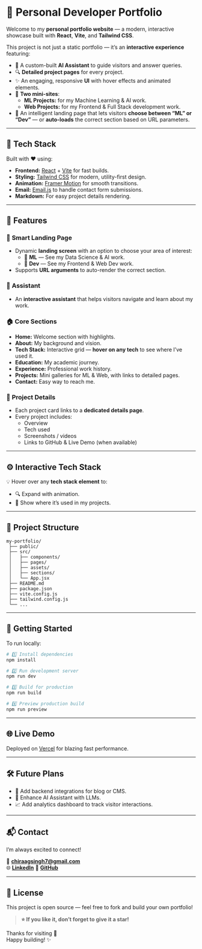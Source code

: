 # 🌟 Personal Developer Portfolio

Welcome to my **personal portfolio website** — a modern, interactive showcase built with **React**, **Vite**, and **Tailwind CSS**.

This project is not just a static portfolio — it’s an **interactive experience** featuring:
- 🧠 A custom-built **AI Assistant** to guide visitors and answer queries.
- 🔍 **Detailed project pages** for every project.
- ✨ An engaging, responsive **UI** with hover effects and animated elements.
- 🧩 **Two mini-sites**:  
  - **ML Projects:** for my Machine Learning & AI work.  
  - **Web Projects:** for my Frontend & Full Stack development work.
- 🚦 An intelligent landing page that lets visitors **choose between “ML” or “Dev”** — or **auto-loads** the correct section based on URL parameters.

---

## 🚀 Tech Stack

Built with ❤️ using:

- **Frontend:** [React](https://reactjs.org/) + [Vite](https://vitejs.dev/) for fast builds.
- **Styling:** [Tailwind CSS](https://tailwindcss.com/) for modern, utility-first design.
- **Animation:** [Framer Motion](https://www.framer.com/motion/) for smooth transitions.
- **Email:** [Email.js](https://www.emailjs.com/) to handle contact form submissions.
- **Markdown:** For easy project details rendering.

---

## 🎨 Features

### 🎯 **Smart Landing Page**
- Dynamic **landing screen** with an option to choose your area of interest:
  - 🧩 **ML** — See my Data Science & AI work.
  - 🧩 **Dev** — See my Frontend & Web Dev work.
- Supports **URL arguments** to auto-render the correct section.

### 🤝 **Assistant**
- An **interactive assistant** that helps visitors navigate and learn about my work.

### 🏠 **Core Sections**
- **Home:** Welcome section with highlights.
- **About:** My background and vision.
- **Tech Stack:** Interactive grid — **hover on any tech** to see where I’ve used it.
- **Education:** My academic journey.
- **Experience:** Professional work history.
- **Projects:** Mini galleries for ML & Web, with links to detailed pages.
- **Contact:** Easy way to reach me.

### 🔗 **Project Details**
- Each project card links to a **dedicated details page**.
- Every project includes:
  - Overview
  - Tech used
  - Screenshots / videos
  - Links to GitHub & Live Demo (when available)

---

## ⚙️ Interactive Tech Stack

💡 Hover over any **tech stack element** to:
- 🔍 Expand with animation.
- 📌 Show where it’s used in my projects.

---

## 📁 Project Structure

```plaintext
my-portfolio/
 ├── public/
 ├── src/
 │   ├── components/
 │   ├── pages/
 │   ├── assets/
 │   ├── sections/
 │   └── App.jsx
 ├── README.md
 ├── package.json
 ├── vite.config.js
 ├── tailwind.config.js
 └── ...
```

---

## 🚀 Getting Started

To run locally:

```bash
# 1️⃣ Install dependencies
npm install

# 2️⃣ Run development server
npm run dev

# 3️⃣ Build for production
npm run build

# 4️⃣ Preview production build
npm run preview
```

---

## 🌐 Live Demo

Deployed on [Vercel](chirag-portfoli.vercel.app) for blazing fast performance.

---

## 🛠️ Future Plans

- 🔗 Add backend integrations for blog or CMS.
- 🤖 Enhance AI Assistant with LLMs.
- 📈 Add analytics dashboard to track visitor interactions.

---

## 📬 Contact

I’m always excited to connect!

📧 **[chiraagsingh7@gmail.com](mailto:chiraagsingh7@gmail.com)**  
🌐 **[LinkedIn](https://www.linkedin.com/in/chirag-singh-117698313)** 
🐙 **[GitHub](https://github.com/ChiragSingh01)**

---

## 📄 License

This project is open source — feel free to fork and build your own portfolio!

> **⭐ If you like it, don’t forget to give it a star!**

Thanks for visiting 🚀  
Happy building! ✨

